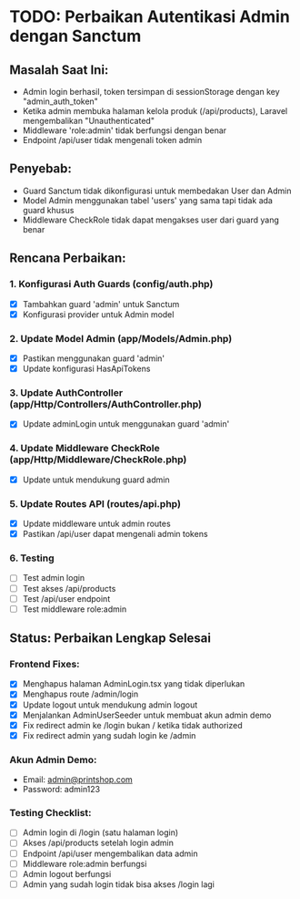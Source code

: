 # TODO: Perbaikan Autentikasi Admin dengan Sanctum

## Masalah Saat Ini:
- Admin login berhasil, token tersimpan di sessionStorage dengan key "admin_auth_token"
- Ketika admin membuka halaman kelola produk (/api/products), Laravel mengembalikan "Unauthenticated"
- Middleware 'role:admin' tidak berfungsi dengan benar
- Endpoint /api/user tidak mengenali token admin

## Penyebab:
- Guard Sanctum tidak dikonfigurasi untuk membedakan User dan Admin
- Model Admin menggunakan tabel 'users' yang sama tapi tidak ada guard khusus
- Middleware CheckRole tidak dapat mengakses user dari guard yang benar

## Rencana Perbaikan:

### 1. Konfigurasi Auth Guards (config/auth.php)
- [x] Tambahkan guard 'admin' untuk Sanctum
- [x] Konfigurasi provider untuk Admin model

### 2. Update Model Admin (app/Models/Admin.php)
- [x] Pastikan menggunakan guard 'admin'
- [x] Update konfigurasi HasApiTokens

### 3. Update AuthController (app/Http/Controllers/AuthController.php)
- [x] Update adminLogin untuk menggunakan guard 'admin'

### 4. Update Middleware CheckRole (app/Http/Middleware/CheckRole.php)
- [x] Update untuk mendukung guard admin

### 5. Update Routes API (routes/api.php)
- [x] Update middleware untuk admin routes
- [x] Pastikan /api/user dapat mengenali admin tokens

### 6. Testing
- [ ] Test admin login
- [ ] Test akses /api/products
- [ ] Test /api/user endpoint
- [ ] Test middleware role:admin

## Status: Perbaikan Lengkap Selesai

### Frontend Fixes:
- [x] Menghapus halaman AdminLogin.tsx yang tidak diperlukan
- [x] Menghapus route /admin/login
- [x] Update logout untuk mendukung admin logout
- [x] Menjalankan AdminUserSeeder untuk membuat akun admin demo
- [x] Fix redirect admin ke /login bukan / ketika tidak authorized
- [x] Fix redirect admin yang sudah login ke /admin

### Akun Admin Demo:
- Email: admin@printshop.com
- Password: admin123

### Testing Checklist:
- [ ] Admin login di /login (satu halaman login)
- [ ] Akses /api/products setelah login admin
- [ ] Endpoint /api/user mengembalikan data admin
- [ ] Middleware role:admin berfungsi
- [ ] Admin logout berfungsi
- [ ] Admin yang sudah login tidak bisa akses /login lagi
